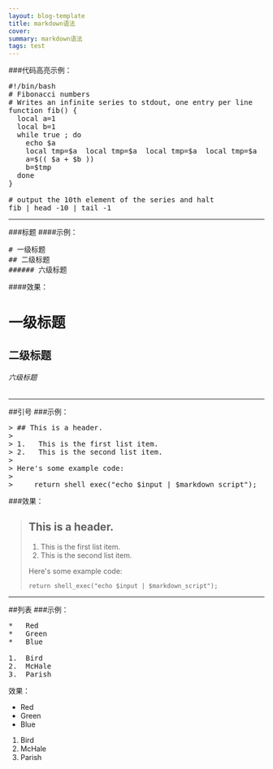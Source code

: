 ```yaml
---
layout: blog-template
title: markdown语法
cover: 
summary: markdown语法
tags: test
---
```



###代码高亮示例：
<pre class="prettyprint linenums">
#!/bin/bash
# Fibonacci numbers
# Writes an infinite series to stdout, one entry per line
function fib() {
  local a=1
  local b=1
  while true ; do
    echo $a
    local tmp=$a  local tmp=$a  local tmp=$a  local tmp=$a  local tmp=$a  local tmp=$a
    a=$(( $a + $b ))
    b=$tmp
  done
}

# output the 10th element of the series and halt
fib | head -10 | tail -1
</pre>


-----------------------

###标题
####示例：

<pre class="prettyprint">
# 一级标题
## 二级标题
###### 六级标题
</pre>

####效果：

# 一级标题
## 二级标题
###### 六级标题

-----------------------

##引号
###示例：

<pre class="prettyprint">
> ## This is a header.
>
> 1.   This is the first list item.
> 2.   This is the second list item.
>
> Here's some example code:
>
>     return shell_exec("echo $input | $markdown_script");
</pre>

###效果：

> ## This is a header.
>
> 1.   This is the first list item.
> 2.   This is the second list item.
>
> Here's some example code:
>
>     return shell_exec("echo $input | $markdown_script");

-----------------------
##列表
###示例：

<pre class="prettyprint linenums">
*   Red
*   Green
*   Blue

1.  Bird
2.  McHale
3.  Parish
</pre>

效果：

*   Red
*   Green
*   Blue


1.  Bird
2.  McHale
3.  Parish

